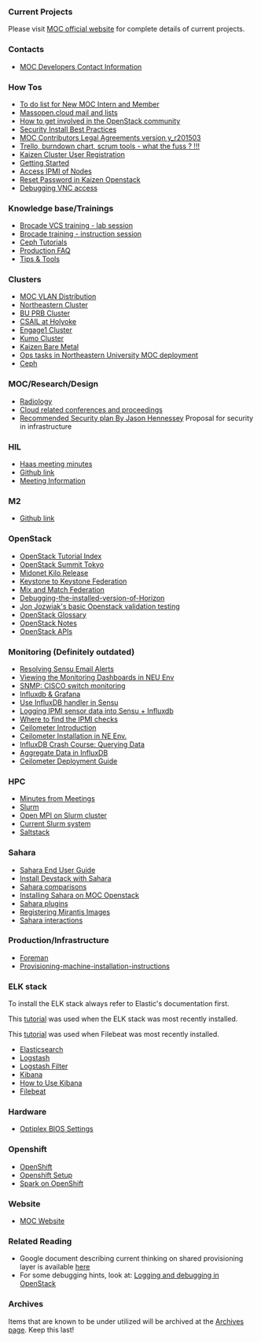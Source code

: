 ### Current Projects
Please visit [MOC official website](https://massopen.cloud) for complete details of current projects.

### Contacts
* [MOC Developers Contact Information](contacts/MOC-Developers-Contact-Information.html)

### How Tos
* [To do list for New MOC Intern and Member](how-tos/To-do-list-for-New-MOC-Intern-and-Member.html)
* [Massopen.cloud mail and lists](how-tos/Massopen.cloud-mail-and-lists.html)
* [How to get involved in the OpenStack community](how-tos/How-to-Get-Involved-in-the-OpenStack-Community.html)
* [Security Install Best Practices](how-tos/Security-Install-Best-Practices.html)
* [MOC Contributors Legal Agreements version y_r201503](https://drive.google.com/folderview?id=0B3HZEpE-A8qadWVpY2piSjdYdXc&usp=sharing)
* [Trello, burndown chart, scrum tools - what the fuss ? !!! ](how-tos/Trello.html)
* [Kaizen Cluster User Registration](how-tos/Kaizen-Cluster-User-Registration.html)
* [Getting Started](how-tos/Getting-Started.html)
* [Access IPMI of Nodes](how-tos/Access-IPMI-of-nodes.html)
* [Reset Password in Kaizen Openstack](how-tos/Reset-Password-in-Kaizen-Openstack.html)
* [Debugging VNC access](how-tos/Debugging-VNC-access.html)

### Knowledge base/Trainings
* [Brocade  VCS training - lab session](_static/pdf/VCS_Lab.pptx.pdf)
* [Brocade training - instruction session](_static/pdf/VCS_Training_01.pdf)
* [Ceph Tutorials](trainings/Ceph-Tutorials.html)
* [Production FAQ](trainings/Production-FAQ.html)
* [Tips & Tools](trainings/Tips-&-Tools.html)

### Clusters
* [MOC VLAN Distribution](clusters/MOC-VLAN-Distribution.html)
* [Northeastern Cluster](clusters/kaizen/Northeastern-Cluster.html)
* [BU PRB Cluster](BU-PRB-Cluster.html)
* [CSAIL at Holyoke](clusters/CSAIL-at-Holyoke.html)
* [Engage1 Cluster](clusters/engage1/Engage1-Cluster.html)
* [Kumo Cluster](Kumo-Cluster.html)
* [Kaizen Bare Metal](Kaizen-Bare-Metal.html)
* [Ops tasks in Northeastern University MOC deployment](Ops-tasks-in-Northeastern-University-MOC-deployment.html)
* [Ceph](Ceph.html)

### MOC/Research/Design
* [Radiology](Radiology.html)
* [Cloud related conferences and proceedings](Cloud-related-Conferences-and-proceedings.html)
* [Recommended Security plan By Jason Hennessey](Recommended-Security-plan-By-Jason-Hennessey.html) Proposal for security in infrastructure

### HIL
* [Haas meeting minutes](Haas-meeting-minutes.html)
* [Github link](https://github.com/CCI-MOC/hil)
* [Meeting Information](HIL-Meeting-Information.html)

### M2
* [Github link](https://github.com/CCI-MOC/m2)

### OpenStack
* [OpenStack Tutorial Index](OpenStack-Tutorial-Index.html)
* [OpenStack Summit Tokyo](OpenStack-Summit-Tokyo.html)
* [Midonet Kilo Release](Midonet-Kilo-Release.html)
* [Keystone to Keystone Federation](Keystone-to-Keystone-Federation.html)
* [Mix and Match Federation](Mix-and-Match-Federation.html)
* [Debugging-the-installed-version-of-Horizon](Debugging-the-installed-version-of-Horizon.html)
* [Jon Jozwiak's basic Openstack validation testing](Jon-Jozwiak's-basic-Openstack-validation-testing.html)
* [OpenStack Glossary](OpenStack-Glossary.html)
* [OpenStack Notes](OpenStack-Notes.html)
* [OpenStack APIs](OpenStack-APIs.html)

### Monitoring (Definitely outdated)
* [Resolving Sensu Email Alerts](Email-Alerting-in-Sensu.html)
* [Viewing the Monitoring Dashboards in NEU Env](Viewing-the-Monitoring-Dashboards-in-NEU-Env.html)
* [SNMP: CISCO switch monitoring](SNMP-CISCO-switch-monitoring.html)
* [Influxdb & Grafana](Influxdb-&-Grafana.html)
* [Use InfluxDB handler in Sensu](Use-InfluxDB-handler-in-Sensu.html)
* [Logging IPMI sensor data into Sensu + Influxdb](Logging-IPMI-sensor-data-into-Sensu---Influxdb.html)
* [Where to find the IPMI checks](Where-to-find-the-IPMI-checks.html)
* [Ceilometer Introduction](Ceilometer-Introduction.html)
* [Ceilometer Installation in NE Env.](Ceilometer-Installation-in-NE-Env..html)
* [InfluxDB Crash Course: Querying Data](InfluxDB-Crash-Course-Querying-Data.html)
* [Aggregate Data in InfluxDB](Aggregate-Data-in-InfluxDB.html)
* [Ceilometer Deployment Guide](Ceilometer-Deployment-Guide.html)

### HPC
* [Minutes from Meetings](Minutes-from-Meetings.html)
* [Slurm](Slurm.html)
* [Open MPI on Slurm cluster](Open-MPI-on-Slurm-Cluster.html)
* [Current Slurm system](Current-Slurm-deployment-system.html)
* [Saltstack](Salt.html)

### Sahara
* [Sahara End User Guide](Sahara-End-User-Guide.html)
* [Install Devstack with Sahara](Install-Devstack-with-Sahara.html)
* [Sahara comparisons](Sahara-comparisons.html)
* [Installing Sahara on MOC Openstack](Installing-Sahara-on-MOC-Openstack.html)
* [Sahara plugins](Sahara-plugins.html)
* [Registering Mirantis Images](Registering-Mirantis-Images.html)
* [Sahara interactions](Sahara-interactions.html)

### Production/Infrastructure
* [Foreman](Foreman.html)
* [Provisioning-machine-installation-instructions](Provisioning-machine-installation-instructions.html)

### ELK stack
To install the ELK stack always refer to Elastic's documentation first.

This [tutorial](https://www.elastic.co/guide/en/beats/libbeat/current/getting-started.html#getting-started) was used when the ELK stack was most recently installed.

This [tutorial](https://www.elastic.co/guide/en/beats/filebeat/current/filebeat-getting-started.html) was used when Filebeat was most recently installed.
* [Elasticsearch](Elasticsearch.html)
* [Logstash](Logstash.html)
* [Logstash Filter](Logstash-Filter.html)
* [Kibana](Kibana.html)
* [How to Use Kibana](How-to-Use-Production-Kibana.html)
* [Filebeat](Filebeat.html)

### Hardware
* [Optiplex BIOS Settings](Optiplex-BIOS-Settings.html)

### Openshift
* [OpenShift](OpenShift.html)
* [Openshift Setup ](Openshift-Setup.html)
* [Spark on OpenShift](Openshift-Spark.html)

### Website
* [MOC Website](MOC-Website.html)

### Related Reading
* Google document describing current thinking on shared provisioning layer is available [here](https://docs.google.com/document/d/110avjh50FpwprMdMb_z2LS8n2TjUsh2xbSqHm3qAAOw/edit?usp=sharing)
* For some debugging hints, look at: [Logging and debugging in OpenStack](http://vmartinezdelacruz.com/logging-and-debugging-in-openstack/)

### Archives
Items that are known to be under utilized will be archived at the [Archives page](Archives-page.html). Keep this last!

